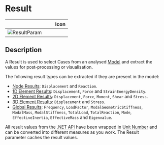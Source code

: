 # Result
<!--- This file has been auto-generated, do not change it manually! Edit the generator here: https://github.com/arup-group/GSA-Grasshopper/tree/main/DocsGeneration --->

|<img width="150"/> Icon |
| ----------- |
|![ResultParam](./images/ResultParam.png) |

## Description

A Result is used to select Cases from an analysed [Model](gsagh-model-parameter.md) and extract the values for post-processing or visualisation.

The following result types can be extracted if they are present in the model: 
- [Node Results](/references/dotnet-api/result-classes.md#noderesult): `Displacement` and `Reaction`.
- [1D Element Results](/references/dotnet-api/result-classes.md#element1dresult): `Displacement`, `Force` and `StrainEnergyDensity`.
- [2D Element Results](/references/dotnet-api/result-classes.md#element2dresult): `Displacement`, `Force`, `Moment`, `Shear` and `Stress`.
- [3D Element Results](/references/dotnet-api/result-classes.md#element3dresult): `Displacement` and `Stress`.
- [Global Results](/references/dotnet-api/result-classes.md#globalresult): `Frequency`, `LoadFactor`, `ModalGeometricStiffness`, `ModalMass`, `ModalStiffness`, `TotalLoad`, `TotalReaction`, `Mode`, `EffectiveInertia`, `EffectiveMass` and `Eigenvalue`.

All result values from the [.NET API](/references/dotnet-api/introduction.md) have been wrapped in [Unit Number](/references/gsagh/gsagh-unitnumber-parameter.md) and can be converted into different measures as you work. The Result parameter caches the result values.


